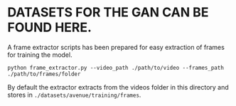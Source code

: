 # DATASETS FOR THE GAN CAN BE FOUND HERE.
A frame extractor scripts has been prepared for easy extraction of frames for training the model.

`python frame_extractor.py --video_path ./path/to/video --frames_path ./path/to/frames/folder`

By default the extractor extracts from the videos folder in this directory and stores in `./datasets/avenue/training/frames`. 
